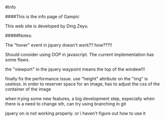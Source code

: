 #Info

####This is the info page of Gampic

This web site is developed by Ding Zeyu.

#####Notes:

The "hover" event in jquery doesn't work?? how???!!

Should consider using OOP in javascript.
The current implementation has some flaws.

the "viewport" in the jquery waypoint means the top of the windew!!!

finally fix the performance issue.
use "height" attribute on the "img" is useless.
in order to reserver space for an image, has to adjust the css of the container of the image

when trying some new features, a big development step, especially when there is a need to change sth, can try using
branching in git

jquery on is not working properly. or i haven't figure out how to use it